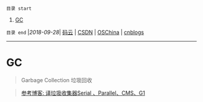 `目录 start`
 
1. [GC](#gc)

`目录 end` |_2018-09-28_| [码云](https://gitee.com/gin9) | [CSDN](http://blog.csdn.net/kcp606) | [OSChina](https://my.oschina.net/kcp1104) | [cnblogs](http://www.cnblogs.com/kuangcp)
****************************************
# GC
> Garbage Collection 垃圾回收

> [参考博客: 译垃圾收集器Serial 、Parallel、CMS、G1 ](http://www.zicheng.net/article/55.htm)

